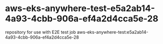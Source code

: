 # aws-eks-anywhere-test-e5a2ab14-4a93-4cbb-906a-ef4a2d4cca5e-28
repository for use with E2E test job aws-eks-anywhere-test:e5a2ab14-4a93-4cbb-906a-ef4a2d4cca5e-28
